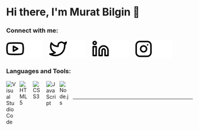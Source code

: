 # Hi there, I'm Murat Bilgin 👋 

### Connect with me:

[![website](./img/youtube-light.svg)](https://www.youtube.com/channel/UCSZiD5_Vqe0rZl0IsaxU3BQ#gh-light-mode-only)
[![website](./img/youtube-dark.svg)](https://www.youtube.com/channel/UCSZiD5_Vqe0rZl0IsaxU3BQ#gh-dark-mode-only)
&nbsp;&nbsp;
[![website](./img/twitter-light.svg)](https://twitter.com/codestackr#gh-light-mode-only)
[![website](./img/twitter-dark.svg)](https://twitter.com/codestackr#gh-dark-mode-only)
&nbsp;&nbsp;
[![website](./img/linkedin-light.svg)](https://www.linkedin.com/in/murat-bilgin-26068a235/#gh-light-mode-only)
[![website](./img/linkedin-dark.svg)](https://www.linkedin.com/in/murat-bilgin-26068a235/#gh-dark-mode-only)
&nbsp;&nbsp;
[![website](./img/instagram-light.svg)](https://instagram.com/snopleex#gh-light-mode-only)
[![website](./img/instagram-dark.svg)](https://instagram.com/snopleex#gh-dark-mode-only)

### Languages and Tools:

[<img align="left" alt="Visual Studio Code" width="26px" src="https://cdn.jsdelivr.net/gh/devicons/devicon/icons/vscode/vscode-original.svg" style="padding-right:10px;" />][twitch]
[<img align="left" alt="HTML5" width="26px" src="https://cdn.jsdelivr.net/gh/devicons/devicon/icons/html5/html5-original.svg" style="padding-right:10px;" />][twitch]
[<img align="left" alt="CSS3" width="26px" src="https://cdn.jsdelivr.net/gh/devicons/devicon/icons/css3/css3-original.svg" style="padding-right:10px;" />][twitch]
[<img align="left" alt="JavaScript" width="26px" src="https://cdn.jsdelivr.net/gh/devicons/devicon/icons/javascript/javascript-original.svg" style="padding-right:10px;" />][twitch]
[<img align="left" alt="Node.js" width="26px" src="https://cdn.jsdelivr.net/gh/devicons/devicon/icons/nodejs/nodejs-original.svg" style="padding-right:10px;" />][twitch]

<br />
<br />

---

[website]: https://snoplex.com
[twitter]: https://twitter.com/snopleex
[youtube]: https://www.youtube.com/channel/UCSZiD5_Vqe0rZl0IsaxU3BQ
[instagram]: https://instagram.com/snopleex
[linkedin]: https://www.linkedin.com/in/murat-bilgin-26068a235/
[twitch]: https://www.twitch.tv/snoplex
[discord]: https://discord.gg/29MvXZ3vfT

